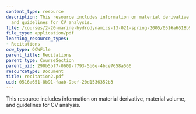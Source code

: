 ```yaml
---
content_type: resource
description: This resource includes information on material derivative, material volume,
  and guidelines for CV analysis.
file: /courses/2-20-marine-hydrodynamics-13-021-spring-2005/0516a6518b91faab9bef20d1536352b3_recitation2.pdf
file_type: application/pdf
learning_resource_types:
- Recitations
ocw_type: OCWFile
parent_title: Recitations
parent_type: CourseSection
parent_uid: 290b5bf7-0609-f793-5b6e-4bce7658a566
resourcetype: Document
title: recitation2.pdf
uid: 0516a651-8b91-faab-9bef-20d1536352b3
---
```

This resource includes information on material derivative, material volume, and guidelines for CV analysis.

